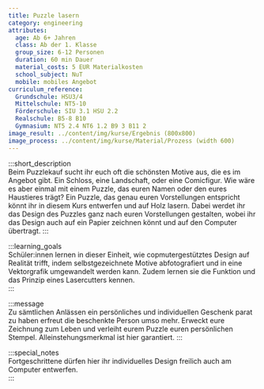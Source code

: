```yaml
---
title: Puzzle lasern
category: engineering
attributes:
  age: Ab 6+ Jahren
  class: Ab der 1. Klasse
  group_size: 6-12 Personen
  duration: 60 min Dauer
  material_costs: 5 EUR Materialkosten
  school_subject: NuT
  mobile: mobiles Angebot
curriculum_reference:
  Grundschule: HSU3/4  
  Mittelschule: NT5-10
  Förderschule: SIU 3.1 HSU 2.2   
  Realschule: B5-8 B10
  Gymnasium: NT5 2.4 NT6 1.2 B9 3 B11 2
image_result: ../content/img/kurse/Ergebnis (800x800)
image_process: ../content/img/kurse/Material/Prozess (width 600)
---
```

:::short_description  
Beim Puzzlekauf sucht ihr euch oft die schönsten Motive aus, die es im Angebot gibt. Ein Schloss, eine Landschaft, oder eine Comicfigur. Wie wäre es aber einmal mit einem Puzzle, das euren Namen oder den eures Haustieres trägt? Ein Puzzle, das genau euren Vorstellungen entspricht könnt ihr in diesem Kurs entwerfen und auf Holz lasern. Dabei werdet ihr das Design des Puzzles ganz nach euren Vorstellungen gestalten, wobei ihr das Design auch auf ein Papier zeichnen könnt und auf den Computer übertragt.
:::

:::learning_goals  
 Schüler:innen lernen in dieser Einheit, wie copmutergestütztes Design auf Realität trifft, indem selbstgezeichnete Motive abfotografiert und in eine Vektorgrafik umgewandelt werden kann. Zudem lernen sie die Funktion und das Prinzip eines Lasercutters kennen.        
:::

:::message  
Zu sämtlichen Anlässen ein persönliches und individuellen Geschenk parat zu haben erfreut die beschenkte Person umso mehr. Erweckt eure Zeichnung zum Leben und verleiht eurem Puzzle euren persönlichen Stempel. Alleinstehungsmerkmal ist hier garantiert.
:::  

:::special_notes  
Fortgeschrittene dürfen hier ihr individuelles Design freilich auch am Computer entwerfen.   
:::
